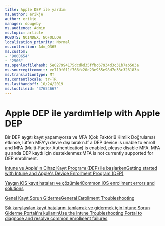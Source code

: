 ```yaml
---
title: Apple DEP ile yardım
ms.author: erikje
author: erikje
manager: dougeby
ms.audience: Admin
ms.topic: article
ROBOTS: NOINDEX, NOFOLLOW
localization_priority: Normal
ms.collection: Adm_O365
ms.custom:
- "9000654"
- "2506"
ms.openlocfilehash: 5e027994175dcdbd35ffbc67934d3c31b7ab503a
ms.sourcegitcommit: ee719f011f766fc20d23e935e98d7e33c326183b
ms.translationtype: MT
ms.contentlocale: tr-TR
ms.lasthandoff: 10/24/2019
ms.locfileid: "37654667"
---
```

# <a name="help-with-apple-dep"></a><span data-ttu-id="1a5a7-102">Apple DEP ile yardım</span><span class="sxs-lookup"><span data-stu-id="1a5a7-102">Help with Apple DEP</span></span>

<span data-ttu-id="1a5a7-103">Bir DEP aygıtı kayıt yapamıyorsa ve MFA (Çok Faktörlü Kimlik Doğrulama) etkinse, lütfen MFA'yı devre dışı bırakın.</span><span class="sxs-lookup"><span data-stu-id="1a5a7-103">If a DEP device is unable to enroll and MFA (Multi-Factor Authentication) is enabled, please disable MFA.</span></span> <span data-ttu-id="1a5a7-104">MFA şu anda DEP kaydı için desteklenmez.</span><span class="sxs-lookup"><span data-stu-id="1a5a7-104">MFA is not currently supported for DEP enrollment.</span></span>

[<span data-ttu-id="1a5a7-105">Intune ve Apple'ın Cihaz Kayıt Programı (DEP) ile başlarken</span><span class="sxs-lookup"><span data-stu-id="1a5a7-105">Getting started with Intune and Apple's Device Enrollment Program (DEP)</span></span>](https://docs.microsoft.com/intune/enrollment/device-enrollment-program-enroll-ios)

[<span data-ttu-id="1a5a7-106">Yaygın iOS kayıt hataları ve çözümleri</span><span class="sxs-lookup"><span data-stu-id="1a5a7-106">Common iOS enrollment errors and solutions</span></span>](https://docs.microsoft.com/intune/enrollment/troubleshoot-ios-enrollment-errors)

[<span data-ttu-id="1a5a7-107">Genel Kayıt Sorun Giderme</span><span class="sxs-lookup"><span data-stu-id="1a5a7-107">General Enrollment Troubleshooting</span></span>](https://docs.microsoft.com/intune/enrollment/troubleshoot-device-enrollment-in-intune)

[<span data-ttu-id="1a5a7-108">Sık karşılaşılan kayıt hatalarını tanılamak ve gidermek için Intune Sorun Giderme Portalı'nı kullanın</span><span class="sxs-lookup"><span data-stu-id="1a5a7-108">Use the Intune Troubleshooting Portal to diagnose and resolve common enrollment failures</span></span>](https://docs.microsoft.com/intune/fundamentals/help-desk-operators)


